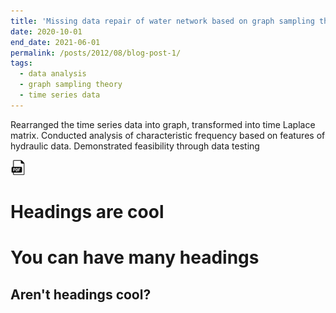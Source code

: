 ```yaml
---
title: 'Missing data repair of water network based on graph sampling theory'
date: 2020-10-01
end_date: 2021-06-01
permalink: /posts/2012/08/blog-post-1/
tags:
  - data analysis
  - graph sampling theory
  - time series data
---
```


Rearranged the time series data into graph, transformed into time Laplace matrix.
Conducted analysis of characteristic frequency based on features of hydraulic data.
Demonstrated feasibility through data testing

<a href="https://example.com/your-pdf-file.pdf" target="_blank" rel="noopener noreferrer">
  <img src="/images/pdf-icon.png" alt="PDF图标">
</a>


Headings are cool
======

You can have many headings
======

Aren't headings cool?
------
